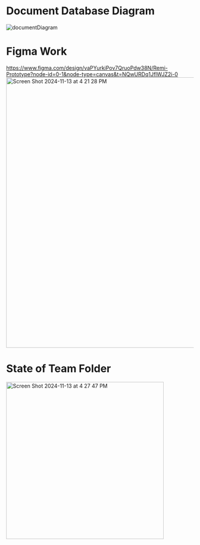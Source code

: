 # Document Database Diagram
![documentDiagram](https://github.com/user-attachments/assets/76ca2c12-2ef4-4b0e-92e3-f657b39eabdc)

# Figma Work
https://www.figma.com/design/vaPYurkiPov7QruoPdw38N/Remi-Prototype?node-id=0-1&node-type=canvas&t=NQwURDq1JflWJZ2i-0
<img width="728" alt="Screen Shot 2024-11-13 at 4 21 28 PM" src="https://github.com/user-attachments/assets/ff851c00-e0cb-4b54-ae7a-f5a8583e018b">

# State of Team Folder
<img width="423" alt="Screen Shot 2024-11-13 at 4 27 47 PM" src="https://github.com/user-attachments/assets/1e0fb676-54df-4f46-9df0-b56a10659a07">
